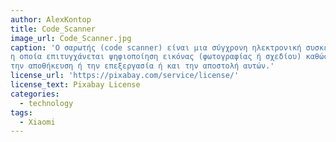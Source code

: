```yaml
---
author: AlexKontop
title: Code_Scanner
image_url: Code_Scanner.jpg
caption: 'Ο σαρωτής (code scanner) είναι μια σύγχρονη ηλεκτρονική συσκευή ή εφαρμογή ηλεκτρονικής συσκευής
η οποία επιτυγχάνεται ψηφιοποίηση εικόνας (φωτογραφίας ή σχεδίου) καθώς και κάθε εγγράφου με σκοπό
την αποθήκευση ή την επεξεργασία ή και την αποστολή αυτών.'
license_url: 'https://pixabay.com/service/license/'
license_text: Pixabay License
categories:
  - technology
tags:
  - Xiaomi
---
```

